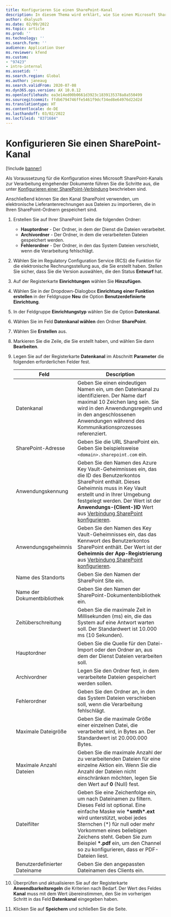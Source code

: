 ```yaml
---
title: Konfigurieren Sie einen SharePoint-Kanal
description: In diesem Thema wird erklärt, wie Sie einen Microsoft SharePoint-Kanal für die Verarbeitung eingehender elektronischer Rechnungen konfigurieren.
author: dkalyuzh
ms.date: 02/09/2022
ms.topic: article
ms.prod: ''
ms.technology: ''
ms.search.form: ''
audience: Application User
ms.reviewer: kfend
ms.custom:
- "97423"
- intro-internal
ms.assetid: ''
ms.search.region: Global
ms.author: janeaug
ms.search.validFrom: 2020-07-08
ms.dyn365.ops.version: AX 10.0.12
ms.openlocfilehash: ea3e14ed00b0661d3923c1839135378a8a550499
ms.sourcegitcommit: ffdb6794746ffe5461f9dcf34ed8e64976d22d2d
ms.translationtype: HT
ms.contentlocale: de-DE
ms.lasthandoff: 03/02/2022
ms.locfileid: "8371684"
---
```

# <a name="configure-a-sharepoint-channel"></a>Konfigurieren Sie einen SharePoint-Kanal

[!include [banner](../includes/banner.md)]

Als Voraussetzung für die Konfiguration eines Microsoft SharePoint-Kanals zur Verarbeitung eingehender Dokumente führen Sie die Schritte aus, die unter [Konfigurieren einer SharePoint-Verbindung](e-invoicing-create-sharepoint-connection.md) beschrieben sind.

Anschließend können Sie den Kanal SharePoint verwenden, um elektronische Lieferantenrechnungen aus Dateien zu importieren, die in Ihren SharePoint-Ordnern gespeichert sind.

1. Erstellen Sie auf Ihrer SharePoint Seite die folgenden Ordner:

    - **Hauptordner** - Der Ordner, in dem der Dienst die Dateien verarbeitet.
    - **Archivordner** - Der Ordner, in dem die verarbeiteten Dateien gespeichert werden.
    - **Fehlerordner** - Der Ordner, in den das System Dateien verschiebt, wenn die Verarbeitung fehlschlägt.

2. Wählen Sie im Regulatory Configuration Service (RCS) die Funktion für die elektronische Rechnungsstellung aus, die Sie erstellt haben. Stellen Sie sicher, dass Sie die Version auswählen, die den Status **Entwurf** hat.
3. Auf der Registerkarte **Einrichtungen** wählen Sie **Hinzufügen**.
4. Wählen Sie in der Dropdown-Dialogbox **Einrichtung einer Funktion erstellen** in der Feldgruppe **Neu** die Option **Benutzerdefinierte Einrichtung**.
5. In der Feldgruppe **Einrichtungstyp** wählen Sie die Option **Datenkanal**.
6. Wählen Sie im Feld **Datenkanal wählen** den Ordner **SharePoint**.
7. Wählen Sie **Erstellen** aus.
8. Markieren Sie die Zeile, die Sie erstellt haben, und wählen Sie dann **Bearbeiten**.
9. Legen Sie auf der Registerkarte **Datenkanal** im Abschnitt **Parameter** die folgenden erforderlichen Felder fest.

    | Feld                 | Description |
    |-----------------------|-------------|
    | Datenkanal          | Geben Sie einen eindeutigen Namen ein, um den Datenkanal zu identifizieren. Der Name darf maximal 10 Zeichen lang sein. Sie wird in den Anwendungsregeln und in den angeschlossenen Anwendungen während des Kommunikationsprozesses referenziert. |
    | SharePoint-Adresse    | Geben Sie die URL SharePoint ein. Geben Sie beispielsweise `<domain>.sharepoint.com` ein. |
    | Anwendungskennung        | Geben Sie den Namen des Azure Key Vault-Geheimnisses ein, das die ID des Benutzerkontos SharePoint enthält. Dieses Geheimnis muss in Key Vault erstellt und in Ihrer Umgebung festgelegt werden. Der Wert ist der **Anwendungs-(Client-)ID** Wert aus [Verbindung SharePoint konfigurieren](e-invoicing-create-sharepoint-connection.md). |
    | Anwendungsgeheimnis    | Geben Sie den Namen des Key Vault-Geheimnisses ein, das das Kennwort des Benutzerkontos SharePoint enthält. Der Wert ist der **Geheimnis der App-Registrierung** aus [Verbindung SharePoint konfigurieren](e-invoicing-create-sharepoint-connection.md). |
    | Name des Standorts             | Geben Sie den Namen der SharePoint Site ein. |
    | Name der Dokumentbibliothek | Geben Sie den Namen der SharePoint-Dokumentenbibliothek ein. |
    | Zeitüberschreitung               | Geben Sie die maximale Zeit in Millisekunden (ms) ein, die das System auf eine Antwort warten soll. Der Standardwert ist 10.000 ms (10 Sekunden). |
    | Hauptordner           | Geben Sie die Quelle für den Datei-Import oder den Ordner an, aus dem der Dienst Dateien verarbeiten soll. |
    | Archivordner        | Legen Sie den Ordner fest, in dem verarbeitete Dateien gespeichert werden sollen. |
    | Fehlerordner          | Geben Sie den Ordner an, in den das System Dateien verschieben soll, wenn die Verarbeitung fehlschlägt. |
    | Maximale Dateigröße         | Geben Sie die maximale Größe einer einzelnen Datei, die verarbeitet wird, in Bytes an. Der Standardwert ist 20.000.000 Bytes. |
    | Maximale Anzahl Dateien      | Geben Sie die maximale Anzahl der zu verarbeitenden Dateien für eine einzelne Aktion ein. Wenn Sie die Anzahl der Dateien nicht einschränken möchten, legen Sie den Wert auf **0** (Null) fest. |
    | Dateifilter           | Geben Sie eine Zeichenfolge ein, um nach Dateinamen zu filtern. Dieses Feld ist optional. Eine einfache Maske wie **\*smth\*.ext** wird unterstützt, wobei jedes Sternchen (\*) für null oder mehr Vorkommen eines beliebigen Zeichens steht. Geben Sie zum Beispiel **\*.pdf** ein, um den Channel so zu konfigurieren, dass er PDF-Dateien liest. |
    | Benutzerdefinierter Dateiname      | Geben Sie den angepassten Dateinamen des Clients ein. |

10. Überprüfen und aktualisieren Sie auf der Registerkarte **Anwendbarkeitsregeln** die Kriterien nach Bedarf. Der Wert des Feldes **Kanal** muss mit dem Wert übereinstimmen, den Sie im vorherigen Schritt in das Feld **Datenkanal** eingegeben haben.
11. Klicken Sie auf **Speichern** und schließen Sie die Seite.
